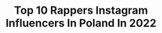 ---
title: Top 10 Rappers Instagram Influencers In Poland In 2022
description: >-
  Find top rappers Instagram influencers in Poland in 2022. Most popular hashtags: #rapper #music #trap.
platform: Instagram
hits: 10
text_top: Identify the most popular Instagram accounts on inBeat.
text_bottom: Our platform holds 10 Instagram influencers like this in Poland for you to pitch.
profiles:
  - username: "shrek_kmg"
    fullname: >-
      שרק - ShrekDiMC
    bio: >-
      Rapper&songwriter/video editor TACT RECORDS TEL AVIV 2020 קליפ חדש עכשיו ביוטיוב שרק וצוקוש - ראש טוב 😉
    location: "Poland"
    followers: 4652
    engagement: 1288
    commentsToLikes: 0.055515
    id: ckap6vkkxhiz20i781h72ypn5
    verified: false
    hashtags: ""
  - username: "waldemar_kasta"
    fullname: >-
      Waldemar WALL-E Kasta
    bio: >-
      Rocznik 78. Urodzony we Wrocławiu.Od 1993 rapper w K.A.S.T.A(Konfederacja Absolwentów Szkoły Technicznej Artykulacji).
    location: "Poland"
    followers: 6394
    engagement: 903
    commentsToLikes: 0.026453
    id: ck5q9k6odbinr0i11d3uswiew
    verified: false
    hashtags: ""
  - username: "marcinklosowski.official"
    fullname: >-
      Marcin Kłosowski
    bio: >-
      ➡ Singer🎵 🎤 ❤ Songwriter ✍🏻 ➡️ Aktor 🎬 Model🕴➡ Snap: marcin22338 👻 ➡️ Kontakt/Współpraca: marcin22338@gmail.com ➡️ Kanał YouTube Marcin Kłosowski👇📀🎞
    location: "Poland"
    followers: 52429
    engagement: 494
    commentsToLikes: 0.028546
    id: ck13cnlci18op0i192di2e2ax
    verified: true
    hashtags: "#songwriter, #sing, #photooftheday, #instaboy"
  - username: "negahdarinia"
    fullname: >-
      Amir Hossein - Negahdari Nia
    bio: >-
      CBO at "Catchy-SoundZ" Production / Toronto 🇨🇦 - Follow me on #Spotify ⤵
    location: "Poland"
    followers: 25683
    engagement: 187
    commentsToLikes: 0.015287
    id: ck6u9h318xiuw0j719g2mfefb
    verified: false
    hashtags: "#rapfreestyle, #nekfeu, #googleplaymusic, #tidal"
  - username: "sebastianklawikowski"
    fullname: >-
      Sebastian Klawikowski
    bio: >-
      Rysuje... @klawikthecreator 👻 Snapchat: klawikowskikrul 📖 Facebook: Sklawikowski 📧 Email: sklawik1@gmail.com
    location: "Poland"
    followers: 49529
    engagement: 1255
    commentsToLikes: 0.008992
    id: ck8sxf55fh69t0j78u8wmad6x
    verified: false
    hashtags: "#friz, #paint, #painting, #6style"
  - username: "emergency_queen"
    fullname: >-
      Julia Piątek
    bio: >-
      Emergency Medicine Doctor 🚑👩🏻‍⚕️ Śpiewający lekarz rezydent z dużą dawką czarnego humoru i ironii Born in 🇩🇪 Living in 🇵🇱 Studied in 🇬🇧 language
    location: "Poland"
    followers: 40781
    engagement: 642
    commentsToLikes: 0.033940
    id: ck8t563058wh20j78jmqzywbi
    verified: false
    hashtags: "#lekarz, #warszawa, #doctor, #emergencymedicine"
  - username: "femin.official"
    fullname: >-
      Femin
    bio: >-
      Muzyk 🎼Artysta👤 Wokalista🎤 Gitarzysta🎸 📀 Właściciel Remedium Music New Song: v v v
    location: "Poland"
    followers: 19370
    engagement: 102
    commentsToLikes: 0.040165
    id: ck0u7bq6o4afn0i197og62fm1
    verified: false
    hashtags: "#love, #polishboy, #niceday, #walentynki"
  - username: "aspermastter23"
    fullname: >-
      Un Papá Rapper ♥️
    bio: >-
      𝑀𝑧𝑎.||8’𝑘💓 - •(𝚄𝚗 𝟷𝟺/𝟻)✨ - •𝑯𝑶𝑴𝑬𝑹𝑼𝑵🏌🏻‍♂️ - •23/4 𝑑𝑖𝑎 𝑑𝑒 𝑙𝑜𝑠 𝑙𝑜𝑛𝑑𝑟𝑖𝑠𝑡𝑎𝑠 - ᴘᴀᴜʟᴏ: ᴍᴇ sᴜʙɪó ᴀ sᴜ ʜɪsᴛᴏʀɪᴀ x7📲,ᴍᴅ x3+history, ❤️x15,💬x4, x74👀,lo conocí📸
    location: "Poland"
    followers: 8140
    engagement: 1315
    commentsToLikes: 0.145711
    id: ckaowbs8p885w0i78grjt5czd
    verified: false
    hashtags: "#homerun, #paulolondra, #liberenalleon, #skrr"
  - username: "paancia"
    fullname: >-
      Karolina
    bio: >-
      Dokonałam niemożliwego dla mnie samej. Schudłam 45kg :) Kontakt: deebilica@gmail.com
    location: "Poland"
    followers: 15435
    engagement: 1371
    commentsToLikes: 0.031184
    id: ck8t4nlth7fkx0j78m6xbk7fj
    verified: false
    hashtags: "#kot, #noworodek, #mamaicorka, #hm"
  - username: "_amimami_"
    fullname: >-
      Aneta 🌿
    bio: >-
      • Wife ▪ 02.08.14 • Mom▪Igor 18.03.17 | Nina 16.04.20 🌿Dekorator wnętrz, grafik, ilustrator anejas002@ gmail.com
    location: "Poland"
    followers: 23685
    engagement: 278
    commentsToLikes: 0.081140
    id: ck8tdaq1c2l9a0j78idlsr7la
    verified: false
    hashtags: "#rzeczydladzieci, #stillife, #fallvibes, #kocykdladzieci"
---